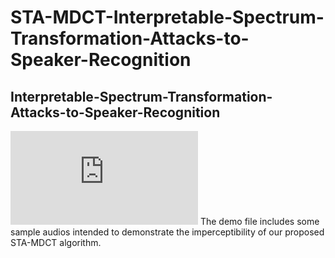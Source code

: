 # STA-MDCT-Interpretable-Spectrum-Transformation-Attacks-to-Speaker-Recognition
## Interpretable-Spectrum-Transformation-Attacks-to-Speaker-Recognition
![Framework](https://github.com/sea-yjd/STA-MDCT-Interpretable-Spectrum-Transformation-Attacks-to-Speaker-Recognition/blob/main/framework.pdf)
The demo file includes some sample audios intended to demonstrate the imperceptibility of our proposed STA-MDCT algorithm.
